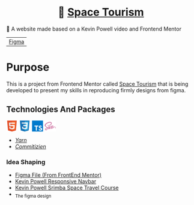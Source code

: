 <h1 id="SpaceTourism" align="center">🚀 <a href="https://atomicfeast.github.io/SpaceTourism/">Space Tourism</a></h1>
🚀 A website made based on a Kevin Powell video and Frontend Mentor

<div align="center">
  <table>
    <tr>
      <td valign="top">
        <a href="https://www.figma.com/file/J8XcEadukeiqLvNbkJpQa7/space-tourism-website?node-id=0%3A1">Figma</a>
      </td>
   </tr>
  </table>
</div>

<h1>Purpose</h1>
This is a project from Frontend Mentor called <a target="_blank" href="https://www.frontendmentor.io/challenges/space-tourism-multipage-website-gRWj1URZ3">Space Tourism</a> that is being developed to present my skills in reproducing firmly designs from figma.

<h2>Technologies And Packages</h2>
<div style="display: inline">
   <a target="_blank" href="https://developer.mozilla.org/en-US/docs/Glossary/HTML5"><img align="center" alt="HTML5" height="30" width="30" src="https://raw.githubusercontent.com/devicons/devicon/master/icons/html5/html5-original.svg"></a>
   <a target="_blank" href="https://developer.mozilla.org/en-US/docs/Web/CSS"><img align="center" alt="CSS3" height="30" width="30" src="https://raw.githubusercontent.com/devicons/devicon/master/icons/css3/css3-original.svg"></a>
   <a target="_blank" href="https://www.typescriptlang.org/"><img align="center" alt="TypeScript" height="30" width="30" src="https://raw.githubusercontent.com/devicons/devicon/master/icons/typescript/typescript-plain.svg"></a>
   <a target="_blank" href="https://sass-lang.com/"><img align="center" alt="MySQL" height="30" width="30" src="https://raw.githubusercontent.com/devicons/devicon/master/icons/sass/sass-original.svg"></a>
</div>
<br>
<ul>
 <li><a target="_blank" href="https://yarnpkg.com/"><i>Yarn</i></a></li>
 <li><a target="_blank" href="https://github.com/commitizen/cz-cli"><i>Commitizien</i></a></li>
</ul>

<h3>Idea Shaping</h3>
<ul>
  <li><a target="_blank" href="https://www.figma.com/file/J8XcEadukeiqLvNbkJpQa7/space-tourism-website?node-id=0%3A1">Figma File (From FrontEnd Mentor)</a></li>
  <li><a target="_blank" href="https://www.youtube.com/watch?v=HbBMp6yUXO0">Kevin Powell Responsive Navbar</a></li>
  <li><a target="_blank" href="https://scrimba.com/learn/spacetravel">Kevin Powell Srimba Space Travel Course</a>
  <li><sub>The figma design</sub></li>
</ul>


